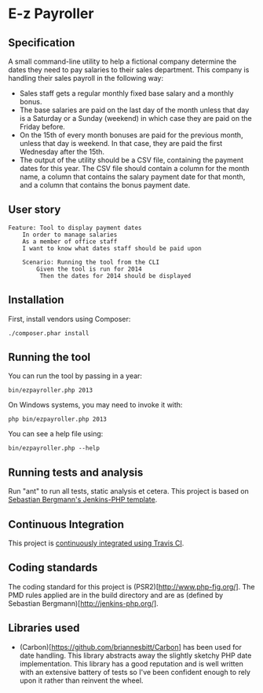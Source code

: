 E-z Payroller
=============

Specification
-------------

A small command-line utility to help a fictional company determine the dates they need to pay salaries to their sales department. This company is handling their sales payroll in the following way:

* Sales staff gets a regular monthly fixed base salary and a monthly bonus.
* The base salaries are paid on the last day of the month unless that day is a Saturday or a Sunday (weekend) in which case they are paid on the Friday before.
* On the 15th of every month bonuses are paid for the previous month, unless that day is weekend. In that case, they are paid the first Wednesday after the 15th.
* The output of the utility should be a CSV file, containing the payment dates for this year. The CSV file should contain a column for the month name, a column that contains the salary payment date for that month, and a column that contains the bonus payment date.

User story
----------

    Feature: Tool to display payment dates
        In order to manage salaries
        As a member of office staff
        I want to know what dates staff should be paid upon

        Scenario: Running the tool from the CLI
            Given the tool is run for 2014
             Then the dates for 2014 should be displayed

Installation
------------

First, install vendors using Composer:

    ./composer.phar install

Running the tool
----------------

You can run the tool by passing in a year:

    bin/ezpayroller.php 2013

On Windows systems, you may need to invoke it with:

    php bin/ezpayroller.php 2013

You can see a help file using:

    bin/ezpayroller.php --help

Running tests and analysis
--------------------------

Run "ant" to run all tests, static analysis et cetera. This project is based on [Sebastian Bergmann's Jenkins-PHP template](http://jenkins-php.org/index.html).

Continuous Integration
----------------------

This project is [continuously integrated using Travis CI](https://travis-ci.org/gavD/ez-payroller/).

Coding standards
----------------

The coding standard for this project is (PSR2)[http://www.php-fig.org/].
The PMD rules applied are in the build directory and are as (defined by Sebastian Bergmann)[http://jenkins-php.org/].

Libraries used
--------------

* (Carbon)[https://github.com/briannesbitt/Carbon] has been used for date handling. This library abstracts away the slightly sketchy PHP date implementation. This library has a good reputation and is well written with an extensive battery of tests so I've been confident enough to rely upon it rather than reinvent the wheel.